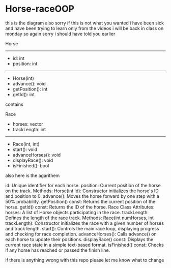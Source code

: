 # Horse-raceOOP

this is the diagram
also sorry if this is not what you wanted i have been sick and have been trying to learn only from the videos i will be back in class on monday so again sorry i should have told you earlier 

Horse
_____________________
- id: int        
- position: int
______________________
- Horse(int)
- advance(): void
- getPosition(): int
- getId(): int

contains

Race
- horses: vector<Horse>
- trackLength: int
___________________________
- Race(int, int)
- start(): void
- advanceHorses(): void
- displayRace(): void
- isFinished(): bool

also here is the agarithem

id: Unique identifier for each horse.
position: Current position of the horse on the track.
Methods:
Horse(int id): Constructor initializes the horse's ID and position to 0.
advance(): Moves the horse forward by one step with a 50% probability.
getPosition() const: Returns the current position of the horse.
getId() const: Returns the ID of the horse.
Race Class
Attributes:
horses: A list of Horse objects participating in the race.
trackLength: Defines the length of the race track.
Methods:
Race(int numHorses, int trackLength): Constructor initializes the race with a given number of horses and track length.
start(): Controls the main race loop, displaying progress and checking for race completion.
advanceHorses(): Calls advance() on each horse to update their positions.
displayRace() const: Displays the current race state in a simple text-based format.
isFinished() const: Checks if any horse has reached or passed the finish line.

if there is anything wrong with this repo please let me know what to change
